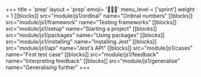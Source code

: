 +++
title = 'prep'
layout = 'prep'
emoji= '🧑🏾‍💻'
menu_level = ['sprint']
weight = 1
[[blocks]]
src="module/js1/ordinal"
name="Ordinal numbers"
[[blocks]]
src="module/js1/framework"
name="Testing frameworks"
[[blocks]]
src="module/js1/setup"
name="Starting a project"
[[blocks]]
src="module/js1/packages"
name="Using packages"
[[blocks]]
src="module/js1/installing"
name="Installing Jest"
[[blocks]]
src="module/js1/api"
name="Jest's API"
[[blocks]]
src="module/js1/cases"
name="First test case"
[[blocks]]
src="module/js1/feedback"
name="Interpreting feedback"
[[blocks]]
src="module/js1/generalise"
name="Generalising further"
+++
